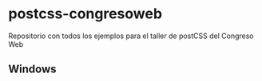 # postcss-congresoweb
Repositorio con todos los ejemplos para el taller de postCSS del Congreso Web


## Windows

